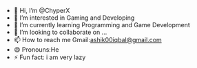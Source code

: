 - 👋 Hi, I’m @ChyperX
- 👀 I’m interested in Gaming and Developing
- 🌱 I’m currently learning Programming and Game Development
- 💞️ I’m looking to collaborate on ...
- 📫 How to reach me Gmail:ashik00iqbal@gmail.com
- 😄 Pronouns:He
- ⚡ Fun fact: i am very lazy

<!---
ChyperX/ChyperX is a ✨ special ✨ repository because its `README.md` (this file) appears on your GitHub profile.
You can click the Preview link to take a look at your changes.
--->
